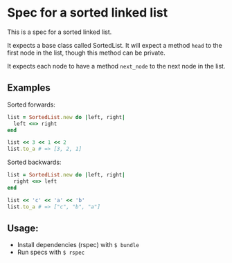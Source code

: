 Spec for a sorted linked list
=============================

This is a spec for a sorted linked list.

It expects a base class called SortedList. It will expect a method `head`
to the first node in the list, though this method can be private.

It expects each node to have a method `next_node` to the next node in the list.

Examples
--------

Sorted forwards:

```ruby
list = SortedList.new do |left, right|
  left <=> right
end

list << 3 << 1 << 2
list.to_a # => [3, 2, 1]
```

Sorted backwards:
```ruby
list = SortedList.new do |left, right|
  right <=> left
end

list << 'c' << 'a' << 'b'
list.to_a # => ["c", "b", "a"]
```

Usage:
------

* Install dependencies (rspec) with `$ bundle`
* Run specs with `$ rspec`
